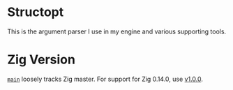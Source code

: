 # Structopt

This is the argument parser I use in my engine and various supporting tools.

# Zig Version

[`main`](https://github.com/Games-by-Mason/structopt/tree/main) loosely tracks Zig master. For support for Zig 0.14.0, use [v1.0.0](https://github.com/Games-by-Mason/structopt/releases/tag/v1.0.0).
